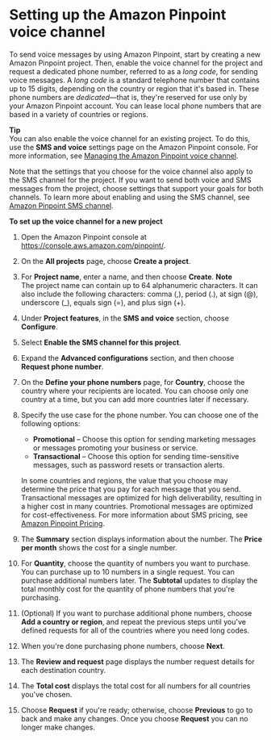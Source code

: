 # Setting up the Amazon Pinpoint voice channel<a name="channels-voice-setup"></a>

To send voice messages by using Amazon Pinpoint, start by creating a new Amazon Pinpoint project\. Then, enable the voice channel for the project and request a dedicated phone number, referred to as a *long code*, for sending voice messages\. A *long code* is a standard telephone number that contains up to 15 digits, depending on the country or region that it's based in\. These phone numbers are *dedicated*—that is, they're reserved for use only by your Amazon Pinpoint account\. You can lease local phone numbers that are based in a variety of countries or regions\.

**Tip**  
You can also enable the voice channel for an existing project\. To do this, use the **SMS and voice** settings page on the Amazon Pinpoint console\. For more information, see [Managing the Amazon Pinpoint voice channel](channels-voice-manage.md)\. 

Note that the settings that you choose for the voice channel also apply to the SMS channel for the project\. If you want to send both voice and SMS messages from the project, choose settings that support your goals for both channels\. To learn more about enabling and using the SMS channel, see [Amazon Pinpoint SMS channel](channels-sms.md)\.

**To set up the voice channel for a new project**

1. Open the Amazon Pinpoint console at [https://console\.aws\.amazon\.com/pinpoint/](https://console.aws.amazon.com/pinpoint/)\.

1. On the **All projects** page, choose **Create a project**\.

1. For **Project name**, enter a name, and then choose **Create**\.
**Note**  
The project name can contain up to 64 alphanumeric characters\. It can also include the following characters: comma \(,\), period \(\.\), at sign \(@\), underscore \(\_\), equals sign \(=\), and plus sign \(\+\)\.

1. Under **Project features**, in the **SMS and voice** section, choose **Configure**\.

1. Select **Enable the SMS channel for this project**\.

1. Expand the **Advanced configurations** section, and then choose **Request phone number**\.

1. On the **Define your phone numbers** page, for **Country**, choose the country where your recipients are located\. You can choose only one country at a time, but you can add more countries later if necessary\.

1. Specify the use case for the phone number\. You can choose one of the following options:
   + **Promotional** – Choose this option for sending marketing messages or messages promoting your business or service\.
   + **Transactional** – Choose this option for sending time\-sensitive messages, such as password resets or transaction alerts\.

   In some countries and regions, the value that you choose may determine the price that you pay for each message that you send\. Transactional messages are optimized for high deliverability, resulting in a higher cost in many countries\. Promotional messages are optimized for cost\-effectiveness\. For more information about SMS pricing, see [Amazon Pinpoint Pricing](https://aws.amazon.com/pinpoint/pricing)\.

1. The **Summary** section displays information about the number\. The **Price per month** shows the cost for a single number\.

1. For **Quantity**, choose the quantity of numbers you want to purchase\. You can purchase up to 10 numbers in a single request\. You can purchase additional numbers later\. The **Subtotal** updates to display the total monthly cost for the quantity of phone numbers that you're purchasing\.

1. \(Optional\) If you want to purchase additional phone numbers, choose **Add a country or region**, and repeat the previous steps until you've defined requests for all of the countries where you need long codes\.

1. When you're done purchasing phone numbers, choose **Next**\.

1. The **Review and request** page displays the number request details for each destination country\.

1. The **Total cost** displays the total cost for all numbers for all countries you've chosen\.

1. Choose **Request** if you're ready; otherwise, choose **Previous** to go to back and make any changes\. Once you choose **Request** you can no longer make changes\.
